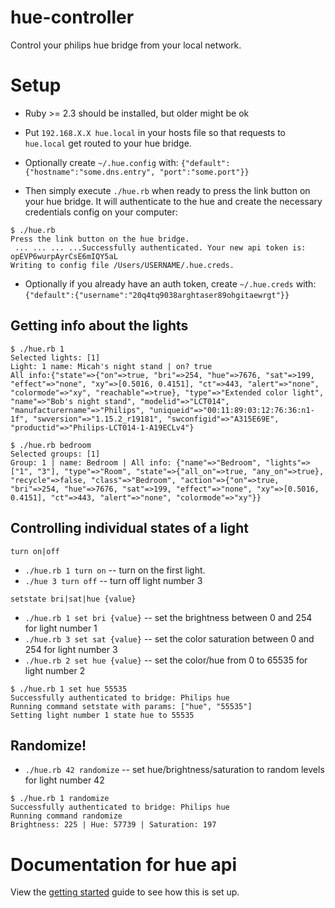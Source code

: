 # hue-controller
Control your philips hue bridge from your local network.

# Setup

- Ruby >= 2.3 should be installed, but older might be ok

- Put `192.168.X.X hue.local` in your hosts file so that requests to `hue.local` get routed to your hue bridge.
- Optionally create `~/.hue.config` with:
`{"default":{"hostname":"some.dns.entry", "port":"some.port"}}`

- Then simply execute `./hue.rb` when ready to press the link button on your hue bridge. It will authenticate to the hue and create the necessary credentials config on your computer:

```
$ ./hue.rb
Press the link button on the hue bridge.
 ... ... ... ...Successfully authenticated. Your new api token is: opEVP6wurpAyrCsE6mIQY5aL
Writing to config file /Users/USERNAME/.hue.creds.
```
- Optionally if you already have an auth token, create `~/.hue.creds` with:
`{"default":{"username":"20q4tq9038arghtaser89ohgitaewrgt"}}`

## Getting info about the lights
```
$ ./hue.rb 1
Selected lights: [1]
Light: 1 name: Micah's night stand | on? true
All info:{"state"=>{"on"=>true, "bri"=>254, "hue"=>7676, "sat"=>199, "effect"=>"none", "xy"=>[0.5016, 0.4151], "ct"=>443, "alert"=>"none", "colormode"=>"xy", "reachable"=>true}, "type"=>"Extended color light", "name"=>"Bob's night stand", "modelid"=>"LCT014", "manufacturername"=>"Philips", "uniqueid"=>"00:11:89:03:12:76:36:n1-1f", "swversion"=>"1.15.2_r19181", "swconfigid"=>"A315E69E", "productid"=>"Philips-LCT014-1-A19ECLv4"}
```

```
$ ./hue.rb bedroom
Selected groups: [1]
Group: 1 | name: Bedroom | All info: {"name"=>"Bedroom", "lights"=>["1", "3"], "type"=>"Room", "state"=>{"all_on"=>true, "any_on"=>true}, "recycle"=>false, "class"=>"Bedroom", "action"=>{"on"=>true, "bri"=>254, "hue"=>7676, "sat"=>199, "effect"=>"none", "xy"=>[0.5016, 0.4151], "ct"=>443, "alert"=>"none", "colormode"=>"xy"}}
```

## Controlling individual states of a light

`turn on|off`
  - `./hue.rb 1 turn on` -- turn on the first light.
  - `./hue 3 turn off` -- turn off light number 3

`setstate bri|sat|hue {value}`
  - `./hue.rb 1 set bri {value}` -- set the brightness between 0 and 254 for light number 1
  - `./hue.rb 3 set sat {value}` -- set the color saturation between 0 and 254 for light number 3
  - `./hue.rb 2 set hue {value}` -- set the color/hue from 0 to 65535 for light number 2

```
$ ./hue.rb 1 set hue 55535
Successfully authenticated to bridge: Philips hue
Running command setstate with params: ["hue", "55535"]
Setting light number 1 state hue to 55535
```

## Randomize!
  - `./hue.rb 42 randomize` -- set hue/brightness/saturation to random levels for light number 42

```
$ ./hue.rb 1 randomize
Successfully authenticated to bridge: Philips hue
Running command randomize
Brightness: 225 | Hue: 57739 | Saturation: 197
```


# Documentation for hue api
View the [getting started](https://www.developers.meethue.com/documentation/getting-started) guide to see how this is set up.
